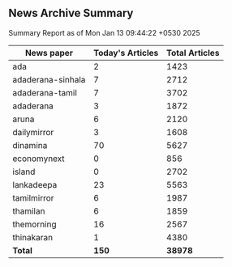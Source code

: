 <!-- @format -->
## News Archive Summary

Summary Report as of Mon Jan 13 09:44:22 +0530 2025

| News paper         | Today's Articles | Total Articles |
|--------------------|------------------|----------------|
| ada               | 2          | 1423        |
| adaderana-sinhala               | 7          | 2712        |
| adaderana-tamil               | 7          | 3702        |
| adaderana               | 3          | 1872        |
| aruna               | 6          | 2120        |
| dailymirror               | 3          | 1608        |
| dinamina               | 70          | 5627        |
| economynext               | 0          | 856        |
| island               | 0          | 2702        |
| lankadeepa               | 23          | 5563        |
| tamilmirror               | 6          | 1987        |
| thamilan               | 6          | 1859        |
| themorning               | 16          | 2567        |
| thinakaran               | 1          | 4380        |
| **Total**          | **150**      | **38978** |

